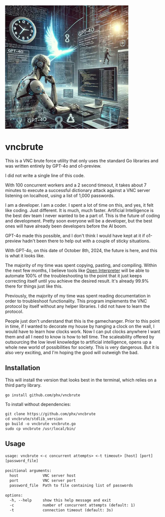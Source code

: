 ![vncbrute](./image.webp?raw=true)

# vncbrute

This is a VNC brute force utility that only uses the standard Go libraries and was written entirely by GPT-4o and o1-preview.

I did not write a single line of this code. 

With 100 concurrent workers and a 2 second timeout, it takes about 7 minutes to execute a successful dictionary attack against a VNC server listening on localhost, using a list of 1,000 passwords.

I am a developer.  I am a coder.  I spent a lot of time on this, and yes, it felt like coding.  Just different.  It is much, much faster.  Artificial Intelligence is the best dev team I never wanted to be a part of.
This is the future of coding and development.  Pretty soon everyone will be a developer, but the best ones will have already been developers before the AI boom.

GPT-4o made this possible, and I don't think I would have kept at it if o1-preview hadn't been there to help out with a couple of sticky situations.

With GPT-4o, on this date of October 8th, 2024, the future is here, and this is what it looks like.

The majority of my time was spent copying, pasting, and compiling.  Within the next few months, I believe tools like [Open Interpreter](https://github.com/OpenInterpreter/open-interpreter) will be able to automate 100% of the troubleshooting to the point that it just keeps correcting itself until you achieve the desired result. It's already 99.9% there for things just like this.

Previously, the majority of my time was spent reading documentation in order to troubleshoot functionality. This program implements the VNC protocol by itself without any helper libraries. I did not have to learn the protocol.

People just don't understand that this is the gamechanger. Prior to this point in time, if I wanted to decorate my house by hanging a clock on the wall, I would have to learn how clocks work. Now I can put clocks anywhere I want them and all I
need to know is how to tell time. The scaleability offered by outsourcing the low level knowledge to artificial intelligence, opens up a whole new world of possibilities for society. This is very dangerous. But it is also very exciting, and I'm
hoping the good will outweigh the bad.

## Installation

This will install the version that looks best in the terminal, which relies on a third party library.

`go install github.com/phx/vncbrute`

To install without dependencies:

```
git clone https://github.com/phx/vncbrute
cd vncbrute/stdlib_version
go build -o vncbrute vncbrute.go
sudo cp vncbrute /usr/local/bin/
```

## Usage

```
usage: vncbrute <-c concurrent attempts> <-t timeout> [host] [port] [password_file]

positional arguments:
  host           VNC server host
  port           VNC server port
  password_file  Path to file containing list of passwords

options:
  -h, --help     show this help message and exit
  -c             number of concurrent attempts (default: 1)
  -t             connection timeout (default: 3s)
```
